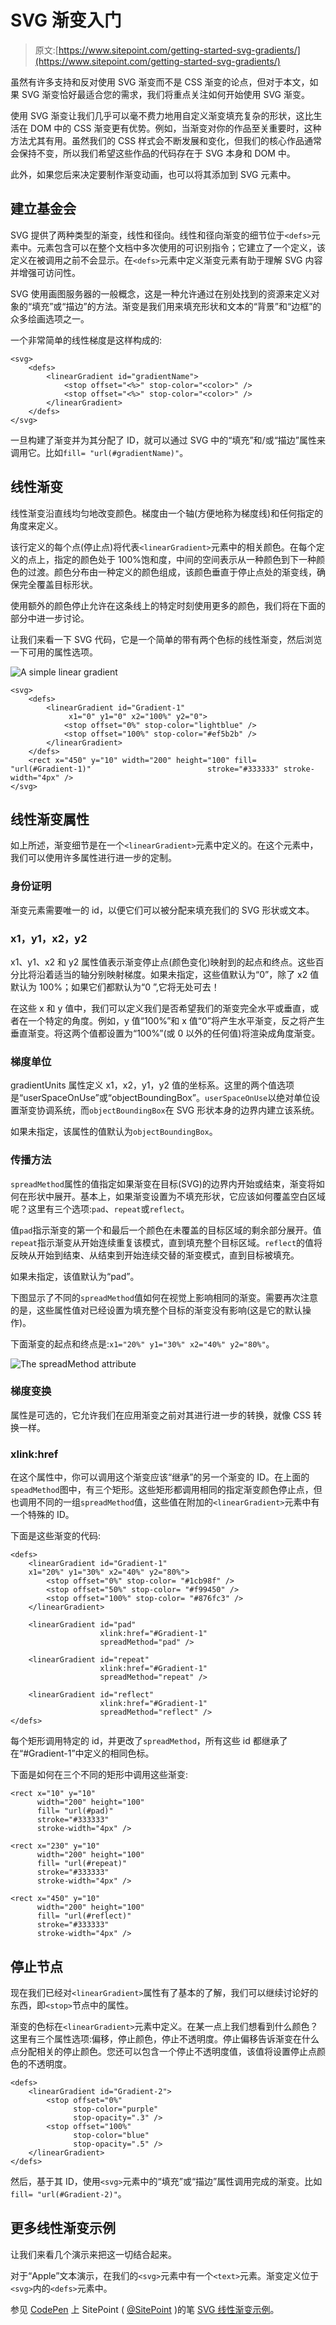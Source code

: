 # SVG 渐变入门

> 原文:[https://www.sitepoint.com/getting-started-svg-gradients/](https://www.sitepoint.com/getting-started-svg-gradients/)

虽然有许多支持和反对使用 SVG 渐变而不是 CSS 渐变的论点，但对于本文，如果 SVG 渐变恰好最适合您的需求，我们将重点关注如何开始使用 SVG 渐变。

使用 SVG 渐变让我们几乎可以毫不费力地用自定义渐变填充复杂的形状，这比生活在 DOM 中的 CSS 渐变更有优势。例如，当渐变对你的作品至关重要时，这种方法尤其有用。虽然我们的 CSS 样式会不断发展和变化，但我们的核心作品通常会保持不变，所以我们希望这些作品的代码存在于 SVG 本身和 DOM 中。

此外，如果您后来决定要制作渐变动画，也可以将其添加到 SVG 元素中。

## 建立基金会

SVG 提供了两种类型的渐变，线性和径向。线性和径向渐变的细节位于`<defs>`元素中。元素包含可以在整个文档中多次使用的可识别指令；它建立了一个定义，该定义在被调用之前不会显示。在`<defs>`元素中定义渐变元素有助于理解 SVG 内容并增强可访问性。

SVG 使用画图服务器的一般概念，这是一种允许通过在别处找到的资源来定义对象的“填充”或“描边”的方法。渐变是我们用来填充形状和文本的“背景”和“边框”的众多绘画选项之一。

一个非常简单的线性梯度是这样构成的:

```
<svg>
    <defs>
        <linearGradient id="gradientName">
            <stop offset="<%>" stop-color="<color>" />
            <stop offset="<%>" stop-color="<color>" />
        </linearGradient>
    </defs>
</svg>
```

一旦构建了渐变并为其分配了 ID，就可以通过 SVG 中的“填充”和/或“描边”属性来调用它。比如`fill= "url(#gradientName)"`。

## 线性渐变

线性渐变沿直线均匀地改变颜色。梯度由一个轴(方便地称为梯度线)和任何指定的角度来定义。

该行定义的每个点(停止点)将代表`<linearGradient>`元素中的相关颜色。在每个定义的点上，指定的颜色处于 100%饱和度，中间的空间表示从一种颜色到下一种颜色的过渡。颜色分布由一种定义的颜色组成，该颜色垂直于停止点处的渐变线，确保完全覆盖目标形状。

使用额外的颜色停止允许在这条线上的特定时刻使用更多的颜色，我们将在下面的部分中进一步讨论。

让我们来看一下 SVG 代码，它是一个简单的带有两个色标的线性渐变，然后浏览一下可用的属性选项。

![A simple linear gradient](../Images/7921fbbdc79f73f7387abcd95f84b558.png)

```
<svg>
    <defs>
        <linearGradient id="Gradient-1"
             x1="0" y1="0" x2="100%" y2="0">
            <stop offset="0%" stop-color="lightblue" />
            <stop offset="100%" stop-color="#ef5b2b" />
        </linearGradient>
    </defs>
    <rect x="450" y="10" width="200" height="100" fill= "url(#Gradient-1)"                          stroke="#333333" stroke-width="4px" />
</svg>
```

## 线性渐变属性

如上所述，渐变细节是在一个`<linearGradient>`元素中定义的。在这个元素中，我们可以使用许多属性进行进一步的定制。

### 身份证明

渐变元素需要唯一的 id，以便它们可以被分配来填充我们的 SVG 形状或文本。

### x1，y1，x2，y2

x1、y1、x2 和 y2 属性值表示渐变停止点(颜色变化)映射到的起点和终点。这些百分比将沿着适当的轴分别映射梯度。如果未指定，这些值默认为“0”，除了 x2 值默认为 100%；如果它们都默认为“0 ”,它将无处可去！

在这些 x 和 y 值中，我们可以定义我们是否希望我们的渐变完全水平或垂直，或者在一个特定的角度。例如，y 值“100%”和 x 值“0”将产生水平渐变，反之将产生垂直渐变。将这两个值都设置为“100%”(或 0 以外的任何值)将渲染成角度渐变。

### 梯度单位

gradientUnits 属性定义 x1，x2，y1，y2 值的坐标系。这里的两个值选项是“userSpaceOnUse”或“objectBoundingBox”。`userSpaceOnUse`以绝对单位设置渐变协调系统，而`objectBoundingBox`在 SVG 形状本身的边界内建立该系统。

如果未指定，该属性的值默认为`objectBoundingBox`。

### 传播方法

`spreadMethod`属性的值指定如果渐变在目标(SVG)的边界内开始或结束，渐变将如何在形状中展开。基本上，如果渐变设置为不填充形状，它应该如何覆盖空白区域呢？这里有三个选项:`pad`、`repeat`或`reflect`。

值`pad`指示渐变的第一个和最后一个颜色在未覆盖的目标区域的剩余部分展开。值`repeat`指示渐变从开始连续重复该模式，直到填充整个目标区域。`reflect`的值将反映从开始到结束、从结束到开始连续交替的渐变模式，直到目标被填充。

如果未指定，该值默认为“pad”。

下图显示了不同的`spreadMethod`值如何在视觉上影响相同的渐变。需要再次注意的是，这些属性值对已经设置为填充整个目标的渐变没有影响(这是它的默认操作)。

下面渐变的起点和终点是:`x1="20%" y1="30%" x2="40%" y2="80%"`。

![The spreadMethod attribute](../Images/44bd56bcc20e25791d09c7dee66f23b7.png)

### 梯度变换

属性是可选的，它允许我们在应用渐变之前对其进行进一步的转换，就像 CSS 转换一样。

### xlink:href

在这个属性中，你可以调用这个渐变应该“继承”的另一个渐变的 ID。在上面的`speadMethod`图中，有三个矩形。这些矩形都调用相同的指定渐变颜色停止点，但也调用不同的一组`spreadMethod`值，这些值在附加的`<linearGradient>`元素中有一个特殊的 ID。

下面是这些渐变的代码:

```
<defs>
    <linearGradient id="Gradient-1"
    x1="20%" y1="30%" x2="40%" y2="80%">
        <stop offset="0%" stop-color= "#1cb98f" />
        <stop offset="50%" stop-color= "#f99450" />
        <stop offset="100%" stop-color= "#876fc3" />
    </linearGradient>

    <linearGradient id="pad" 
                    xlink:href="#Gradient-1" 
                    spreadMethod="pad" />

    <linearGradient id="repeat"
                    xlink:href="#Gradient-1"
                    spreadMethod="repeat" />

    <linearGradient id="reflect"
                    xlink:href="#Gradient-1"
                    spreadMethod="reflect" />
</defs>
```

每个矩形调用特定的 id，并更改了`spreadMethod`，所有这些 id 都继承了在“#Gradient-1”中定义的相同色标。

下面是如何在三个不同的矩形中调用这些渐变:

```
<rect x="10" y="10"
      width="200" height="100"
      fill= "url(#pad)"
      stroke="#333333"
      stroke-width="4px" />

<rect x="230" y="10"
      width="200" height="100"
      fill= "url(#repeat)"
      stroke="#333333"
      stroke-width="4px" />

<rect x="450" y="10"
      width="200" height="100"
      fill= "url(#reflect)"
      stroke="#333333"
      stroke-width="4px" />
```

## 停止节点

现在我们已经对`<linearGradient>`属性有了基本的了解，我们可以继续讨论好的东西，即`<stop>`节点中的属性。

渐变的色标在`<linearGradient>`元素中定义。在某一点上我们想看到什么颜色？这里有三个属性选项:偏移，停止颜色，停止不透明度。停止偏移告诉渐变在什么点分配相关的停止颜色。您还可以包含一个停止不透明度值，该值将设置停止点颜色的不透明度。

```
<defs>
    <linearGradient id="Gradient-2">
        <stop offset="0%"
              stop-color="purple"
              stop-opacity=".3" />
        <stop offset="100%"
              stop-color="blue"
              stop-opacity=".5" />
    </linearGradient>
</defs>
```

然后，基于其 ID，使用`<svg>`元素中的“填充”或“描边”属性调用完成的渐变。比如`fill= "url(#Gradient-2)"`。

## 更多线性渐变示例

让我们来看几个演示来把这一切结合起来。

对于“Apple”文本演示，在我们的`<svg>`元素中有一个`<text>`元素。渐变定义位于`<svg>`内的`<defs>`元素中。

参见 [CodePen](http://codepen.io) 上 SitePoint ( [@SitePoint](http://codepen.io/SitePoint) )的笔 [SVG 线性渐变示例](http://codepen.io/SitePoint/pen/nCeiJ/)。